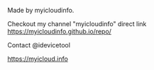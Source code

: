 Made by myicloudinfo.

Checkout my channel "myicloudinfo"
direct link https://myicloudinfo.github.io/repo/

Contact @idevicetool

https://myicloud.info
